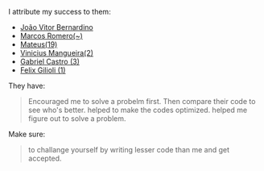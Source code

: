 I attribute my success to them:

- [João Vitor Bernardino](https://github.com/JoaoVitorBernardino)
- [Marcos Romero(~)](https://github.com/mrmourao)
- [Mateus(19)](https://github.com/Matuiss2)
- [Vinicius Mangueira(2)](https://github.com/ViniciusDeep)
- [Gabriel Castro (3)](https://github.com/gabrielcsg/uri-codes-go)
- [Felix Gilioli (1)](https://github.com/felixgilioli/uri-resolutions-golang)

They have:

> Encouraged me to solve a probelm first.
> Then compare their code to see who's better.
> helped to make the codes optimized.
> helped me figure out to solve a problem.

Make sure:

> to challange yourself by writing lesser code than me and get accepted.

<!-- Todos:

- Making of Table such as https://github.com/fnsc/go_playground/tree/main/1_beginner/1100
- How to add image -->
